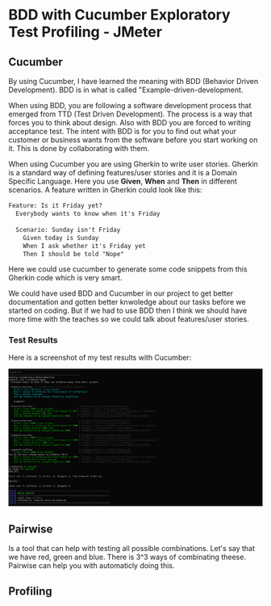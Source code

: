# BDD with Cucumber Exploratory Test Profiling - JMeter

## Cucumber
By using Cucumber, I have learned the meaning with BDD (Behavior Driven Development). BDD is in what is called "Example-driven-development. 

When using BDD, you are following a software development process that emerged from TTD (Test Driven Development). The process is a way that forces you to think about design. Also with BDD you are forced to writing acceptance test. The intent with BDD is for you to find out what your customer or business wants from the software before you start working on it.
This is done by collaborating with them.

When using Cucumber you are using Gherkin to write user stories. Gherkin is a standard way of defining features/user stories and it is a Domain Specific Language. Here you use **Given**, **When** and **Then** in different scenarios. A feature written in Gherkin could look like this:
```Gherkin
Feature: Is it Friday yet?
  Everybody wants to know when it's Friday

  Scenario: Sunday isn't Friday
    Given today is Sunday
    When I ask whether it's Friday yet
    Then I should be told "Nope"
```
Here we could use cucumber to generate some code snippets from this Gherkin code which is very smart. 

We could have used BDD and Cucumber in our project to get better documentation and gotten better knwoledge about our tasks before we started on coding. But if we had to use BDD then I think we should have more time with the teaches so we could talk about features/user stories.

### Test Results
Here is a screenshot of my test results with Cucumber:

![hej](cucumber-test.PNG)

## Pairwise
Is a tool that can help with testing all possible combinations. Let's say that we have red, green and blue. There is 3^3 ways of combinating theese. Pairwise can help you with automaticly doing this.

## Profiling
